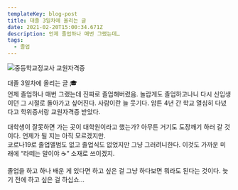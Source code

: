 ```yaml
---
templateKey: blog-post
title: 대졸 3일차에 올리는 글
date: 2021-02-20T15:00:34.671Z
description: 언제 졸업하나 매번 그랬는데…
tags:
  - 졸업
---
```

![중등학교정교사 교원자격증](/images/certificate.jpg)

대졸 3일차에 올리는 글 🎓<br>
언제 졸업하나 매번 그랬는데 진짜로 졸업해버렸음. 놀랍게도 졸업하고나니 다시 신입생이던 그 시절로 돌아가고 싶어진다. 사람이란 늘 웃기다. 암튼 4년 간 학교 열심히 다녔다고 학위증서랑 교원자격증 받았다.

대학생이 잘못하면 가는 곳이 대학원이라고 했는가? 아무튼 거기도 도장깨기 하러 갈 것이다. 언제가 될 지는 아직 모르겠지만.<br>
코로나19로 졸업앨범도 없고 졸업식도 없었지만 그냥 그러려니한다. 이것도 가까운 미래에 “라떼는 말이야 ☕️” 소재로 쓰이겠지.

졸업을 하고 하나 배운 게 있다면 하고 싶은 걸 그냥 하다보면 뭐라도 된다는 것이다. 늦기 전에 하고 싶은 걸 하십쇼…
